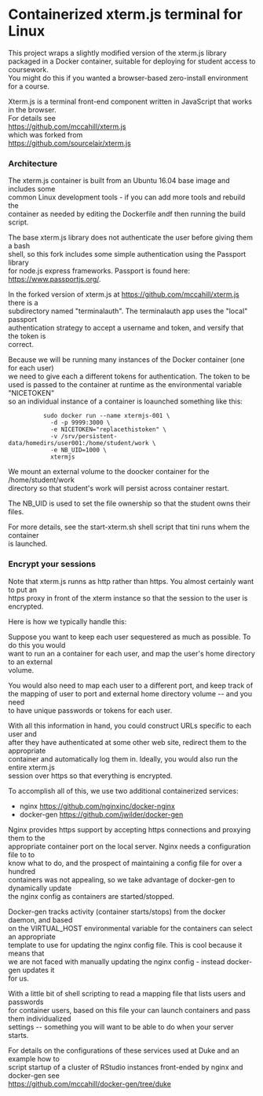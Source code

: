 # Containerized xterm.js terminal for Linux


This project wraps a slightly modified version of the xterm.js library  
packaged in a Docker container, suitable for deploying for student access to coursework.  
You might do this if you wanted a browser-based zero-install environment for a course.  

Xterm.js is a terminal front-end component written in JavaScript that works in the browser.  
For details see   
  https://github.com/mccahill/xterm.js   
which was forked from   
  https://github.com/sourcelair/xterm.js   


### Architecture

The xterm.js container is built from an Ubuntu 16.04 base image and includes some  
common Linux development tools - if you can add more tools and rebuild the  
container as needed by editing the Dockerfile andf then running the build script.  

The base xterm.js library does not authenticate the user before giving them a bash  
shell, so this fork includes some simple authentication using the Passport library  
for node.js express frameworks. Passport is found here: https://www.passportjs.org/.  

In the forked version of xterm.js at https://github.com/mccahill/xterm.js there is a  
subdirectory named "terminalauth". The terminalauth app uses the "local" passport  
authentication strategy to accept a username and token, and versify that the token is  
correct.

Because we will be running many instances of the Docker container (one for each user)  
we need to give each a different tokens for authentication. The token to be  
used is passed to the container at runtime as the environmental variable "NICETOKEN"  
so an individual instance of a container is loaunched something like this:  

```
          sudo docker run --name xtermjs-001 \
            -d -p 9999:3000 \
            -e NICETOKEN="replacethistoken" \
            -v /srv/persistent-data/homedirs/user001:/home/student/work \
            -e NB_UID=1000 \
            xtermjs 
```

We mount an external volume to the doocker container for the /home/student/work  
directory so that student's work will persist across container restart.  

The NB_UID is used to set the file ownership so that the student owns their files.  

For more details, see the start-xterm.sh shell script that tini runs whem the container  
is launched.


### Encrypt your sessions


Note that xterm.js runns as http rather than https. You almost certainly want to put an  
https proxy in front of the xterm instance so that the session to the user is encrypted.  

Here is how we typically handle this:

Suppose you want to keep each user sequestered as much as possible. To do this you would  
want to run an a container for each user, and map the user's home directory to an external  
volume. 

You would also need to map each user to a different port, and keep track of  
the mapping of user to port and external home directory volume -- and you need  
to have unique passwords or tokens for each user.

With all this information in hand, you could construct URLs specific to each user and  
after they have authenticated at some other web site, redirect them to the appropriate  
container and automatically log them in. Ideally, you would also run the entire xterm.js   
session over https so that everything is encrypted.

To accomplish all of this, we use two additional containerized services:  
- nginx https://github.com/nginxinc/docker-nginx  
- docker-gen https://github.com/jwilder/docker-gen  

Nginx provides https support by accepting https connections and proxying them to the  
appropriate container port on the local server. Nginx needs a configuration file to to  
know what to do, and the prospect of maintaining a config file for over a hundred  
containers was not appealing, so we take advantage of docker-gen to dynamically update  
the nginx config  as containers are started/stopped.  

Docker-gen tracks activity (container starts/stops) from the docker daemon, and based  
on the VIRTUAL_HOST environmental variable for the containers can select an appropriate  
template to use for updating the nginx config file. This is cool because it means that  
we are not faced with manually updating the nginx config - instead docker-gen updates it  
for us.  

With a little bit of shell scripting to read a mapping file that lists users and passwords  
for container users, based on this file your can launch containers and pass them individualized  
settings -- something you will want to be able to do when your server starts. 

For details on the configurations of these services used at Duke and an example how to  
script startup of a cluster of RStudio instances front-ended by nginx and docker-gen see  
https://github.com/mccahill/docker-gen/tree/duke





